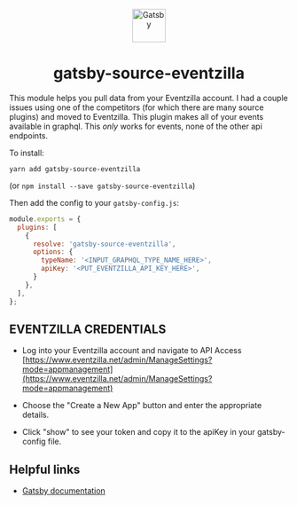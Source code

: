 <p align="center">
  <a href="https://www.gatsbyjs.org">
    <img alt="Gatsby" src="https://www.gatsbyjs.org/monogram.svg" width="60" />
  </a>
</p>

<h1 align="center">
  gatsby-source-eventzilla
</h1>

This module helps you pull data from your Eventzilla account. I had a couple issues using one of the competitors (for which there are many source plugins) and moved to Eventzilla. This plugin makes all of your events available in graphql. This _only_ works for events, none of the other api endpoints.

To install:

```
yarn add gatsby-source-eventzilla
```

(or `npm install --save gatsby-source-eventzilla`)

Then add the config to your `gatsby-config.js`:

```js
module.exports = {
  plugins: [
    {
      resolve: 'gatsby-source-eventzilla',
      options: {
        typeName: '<INPUT_GRAPHQL_TYPE_NAME_HERE>',
        apiKey: '<PUT_EVENTZILLA_API_KEY_HERE>', 
      }
    },
  ],
};
```

## EVENTZILLA CREDENTIALS

- Log into your Eventzilla account and navigate to API Access [https://www.eventzilla.net/admin/ManageSettings?mode=appmanagement](https://www.eventzilla.net/admin/ManageSettings?mode=appmanagement)

- Choose the "Create a New App" button and enter the appropriate details.

- Click "show" to see your token and copy it to the apiKey in your gatsby-config file.

## Helpful links

- [Gatsby documentation](https://www.gatsbyjs.org/)
